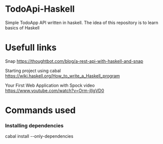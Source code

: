 # TodoApi-Haskell
Simple TodoApp API written in haskell.
The idea of this repository is to learn basics of Haskell

# Usefull links

Snap
https://thoughtbot.com/blog/a-rest-api-with-haskell-and-snap

Starting project using cabal
https://wiki.haskell.org/How_to_write_a_Haskell_program

Your First Web Application with Spock video
https://www.youtube.com/watch?v=Orm-jIIgVD0


# Commands used

### Installing dependencies

cabal install --only-dependencies
